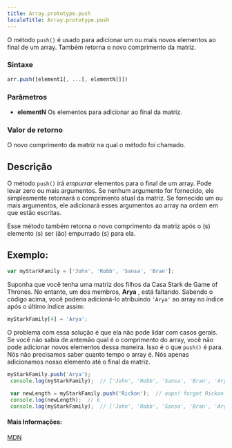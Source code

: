 ```yaml
---
title: Array.prototype.push
localeTitle: Array.prototype.push
---
```

O método `push()` é usado para adicionar um ou mais novos elementos ao final de um array. Também retorna o novo comprimento da matriz.

### Sintaxe

```javascript
arr.push([element1[, ...[, elementN]]]) 
```

### Parâmetros

*   **elementN** Os elementos para adicionar ao final da matriz.

### Valor de retorno

O novo comprimento da matriz na qual o método foi chamado.

## Descrição

O método `push()` irá _empurrar_ elementos para o final de um array. Pode levar zero ou mais argumentos. Se nenhum argumento for fornecido, ele simplesmente retornará o comprimento atual da matriz. Se fornecido um ou mais argumentos, ele adicionará esses argumentos ao array na ordem em que estão escritas.

Esse método também retorna o novo comprimento da matriz após o (s) elemento (s) ser (ão) empurrado (s) para ela.

## Exemplo:

```javascript
var myStarkFamily = ['John', 'Robb', 'Sansa', 'Bran']; 
```

Suponha que você tenha uma matriz dos filhos da Casa Stark de Game of Thrones. No entanto, um dos membros, **Arya** , está faltando. Sabendo o código acima, você poderia adicioná-lo atribuindo `'Arya'` ao array no índice após o último índice assim:

```javascript
myStarkFamily[4] = 'Arya'; 
```

O problema com essa solução é que ela não pode lidar com casos gerais. Se você não sabia de antemão qual é o comprimento do array, você não pode adicionar novos elementos dessa maneira. Isso é o que `push()` é para. Nós não precisamos saber quanto tempo o array é. Nós apenas adicionamos nosso elemento até o final da matriz.

```javascript
myStarkFamily.push('Arya'); 
 console.log(myStarkFamily);  // ['John', 'Robb', 'Sansa', 'Bran', 'Arya'] 
 
 var newLength = myStarkFamily.push('Rickon');  // oops! forgot Rickon 
 console.log(newLength);  // 6 
 console.log(myStarkFamily);  // ['John', 'Robb', 'Sansa', 'Bran', 'Arya', 'Rickon'] 
```

#### Mais Informações:

[MDN](https://developer.mozilla.org/en-US/docs/Web/JavaScript/Reference/Global_Objects/Array/push)